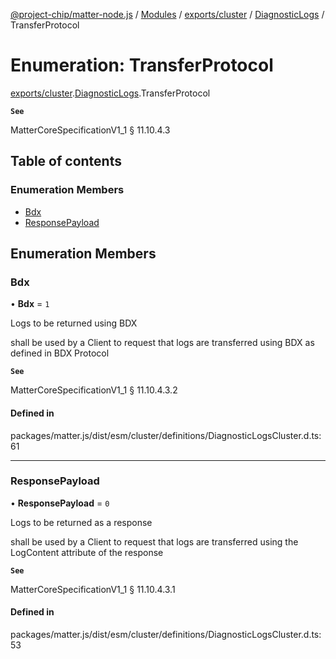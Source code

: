 [@project-chip/matter-node.js](../README.md) / [Modules](../modules.md) / [exports/cluster](../modules/exports_cluster.md) / [DiagnosticLogs](../modules/exports_cluster.DiagnosticLogs.md) / TransferProtocol

# Enumeration: TransferProtocol

[exports/cluster](../modules/exports_cluster.md).[DiagnosticLogs](../modules/exports_cluster.DiagnosticLogs.md).TransferProtocol

**`See`**

MatterCoreSpecificationV1_1 § 11.10.4.3

## Table of contents

### Enumeration Members

- [Bdx](exports_cluster.DiagnosticLogs.TransferProtocol.md#bdx)
- [ResponsePayload](exports_cluster.DiagnosticLogs.TransferProtocol.md#responsepayload)

## Enumeration Members

### Bdx

• **Bdx** = ``1``

Logs to be returned using BDX

shall be used by a Client to request that logs are transferred using BDX as defined in BDX Protocol

**`See`**

MatterCoreSpecificationV1_1 § 11.10.4.3.2

#### Defined in

packages/matter.js/dist/esm/cluster/definitions/DiagnosticLogsCluster.d.ts:61

___

### ResponsePayload

• **ResponsePayload** = ``0``

Logs to be returned as a response

shall be used by a Client to request that logs are transferred using the LogContent attribute of the response

**`See`**

MatterCoreSpecificationV1_1 § 11.10.4.3.1

#### Defined in

packages/matter.js/dist/esm/cluster/definitions/DiagnosticLogsCluster.d.ts:53
